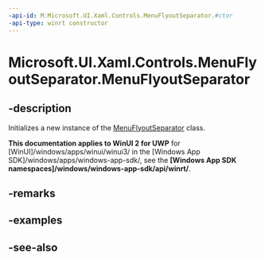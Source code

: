 ```yaml
---
-api-id: M:Microsoft.UI.Xaml.Controls.MenuFlyoutSeparator.#ctor
-api-type: winrt constructor
---
```


<!-- Method syntax
public MenuFlyoutSeparator()
-->

# Microsoft.UI.Xaml.Controls.MenuFlyoutSeparator.MenuFlyoutSeparator

## -description
Initializes a new instance of the [MenuFlyoutSeparator](menuflyoutseparator.md) class.

**This documentation applies to WinUI 2 for UWP** for [WinUI]/windows/apps/winui/winui3/ in the [Windows App SDK]/windows/apps/windows-app-sdk/, see the **[Windows App SDK namespaces]/windows/windows-app-sdk/api/winrt/**.

## -remarks

## -examples

## -see-also
